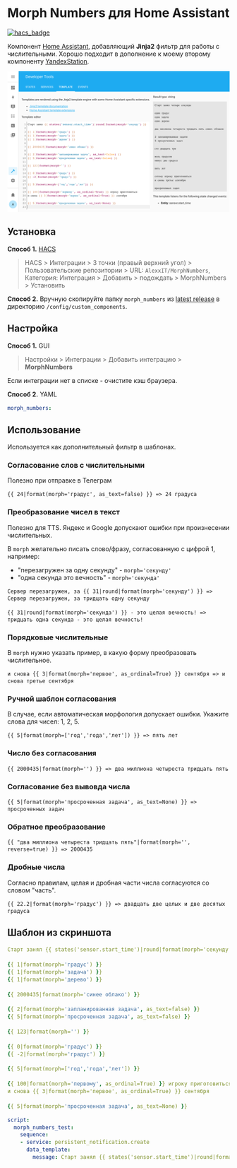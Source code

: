 # Morph Numbers для Home Assistant

[![hacs_badge](https://img.shields.io/badge/HACS-Custom-orange.svg)](https://github.com/custom-components/hacs)

Компонент [Home Assistant](https://www.home-assistant.io/), добавляющий **Jinja2** фильтр для работы с числительными. Хорошо подходит в дополнение к моему второму компоненту [YandexStation](https://github.com/AlexxIT/YandexStation).

![template](template2.png)

## Установка

**Способ 1.** [HACS](https://hacs.xyz/)

> HACS > Интеграции > 3 точки (правый верхний угол) > Пользовательские репозитории > URL: `AlexxIT/MorphNumbers`, Категория: Интеграция > Добавить > подождать > MorphNumbers > Установить

**Способ 2.** Вручную скопируйте папку `morph_numbers` из [latest release](https://github.com/AlexxIT/MorphNumbers/releases/latest) в директорию `/config/custom_components`.

## Настройка

**Способ 1.** GUI

> Настройки > Интеграции > Добавить интеграцию > **MorphNumbers**

Если интеграции нет в списке - очистите кэш браузера.

**Способ 2.** YAML

```yaml
morph_numbers:
```

## Использование

Используется как дополнительный фильтр в шаблонах.

### Согласование слов с числительными

Полезно при отправке в Телеграм

```jinja2
{{ 24|format(morph='градус', as_text=false) }} => 24 градуса
```

### Преобразование чисел в текст

Полезно для TTS. Яндекс и Google допускают ошибки при произнесении числительных.

В `morph` желательно писать слово/фразу, согласованную с цифрой 1, например:
- "перезагружен за одну секунду" - `morph='секунду'`
- "одна секунда это вечность" - `morph='секунда'`

```jinja2
Сервер перезагружен, за {{ 31|round|format(morph='секунду') }} => Сервер перезагружен, за тридцать одну секунду

{{ 31|round|format(morph='секунда') }} - это целая вечность! => тридцать одна секунда - это целая вечность!
```

### Порядковые числительные

В `morph` нужно указать пример, в какую форму преобразовать числительное.

```jinja2
и снова {{ 3|format(morph='первое', as_ordinal=True) }} сентября => и снова третье сентября
```

### Ручной шаблон согласования

В случае, если автоматическая морфология допускает ошибки. Укажите слова для чисел: 1, 2, 5.

```jinja2
{{ 5|format(morph=['год','года','лет']) }} => пять лет
```

### Число без согласования

```jinja2
{{ 2000435|format(morph='') }} => два миллиона четыреста тридцать пять
```

### Согласование без вывовда числа

```jinja2
{{ 5|format(morph='просроченная задача', as_text=None) }} => просроченных задач
```

### Обратное преобразование

```jinja2
{{ "два миллиона четыреста тридцать пять"|format(morph='', reverse=true) }} => 2000435
```

### Дробные числа

Согласно правилам, целая и дробная части числа согласуются со словом "часть".

```jinja2
{{ 22.2|format(morph='градус') }} => двадцать две целых и две десятых градуса
```

## Шаблон из скриншота

```yaml
Старт занял {{ states('sensor.start_time')|round|format(morph='секунду') }}

{{ 1|format(morph='градус') }}
{{ 1|format(morph='задача') }}
{{ 1|format(morph='дерево') }}

{{ 2000435|format(morph='синее облако') }}

{{ 2|format(morph='запланированная задача', as_text=false) }}
{{ 5|format(morph='просроченная задача', as_text=false) }}

{{ 123|format(morph='') }}

{{ 0|format(morph='градус') }}
{{ -2|format(morph='градус') }}

{{ 5|format(morph=['год','года','лет']) }}

{{ 100|format(morph='первому', as_ordinal=True) }} игроку приготовиться
и снова {{ 3|format(morph='первое', as_ordinal=True) }} сентября

{{ 5|format(morph='просроченная задача', as_text=None) }}
```

```yaml
script:
  morph_numbers_test:
    sequence:
    - service: persistent_notification.create
      data_template:
        message: Старт занял {{ states('sensor.start_time')|round|format(morph='секунду') }}
```